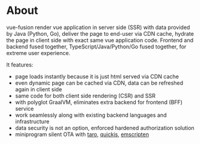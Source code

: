 # About

vue-fusion render vue application in server side (SSR) with data provided by Java (Python, Go), deliver the page to end-user via CDN cache, hydrate the page in client side with exact same vue application code.
Frontend and backend fused together, TypeScript/Java/Python/Go fused together, for extreme user experience.

It features:

* page loads instantly because it is just html served via CDN cache
* even dynamic page can be cached via CDN, data can be refreshed again in client side
* same code for both client side rendering (CSR) and SSR
* with polyglot GraalVM, eliminates extra backend for frontend (BFF) service
* work seamlessly along with existing backend languages and infrastructure
* data security is not an option, enforced hardened authorization solution
* miniprogram silent OTA with [taro](https://github.com/NervJS/taro), [quickjs](https://bellard.org/quickjs/), [emscripten](https://emscripten.org/)